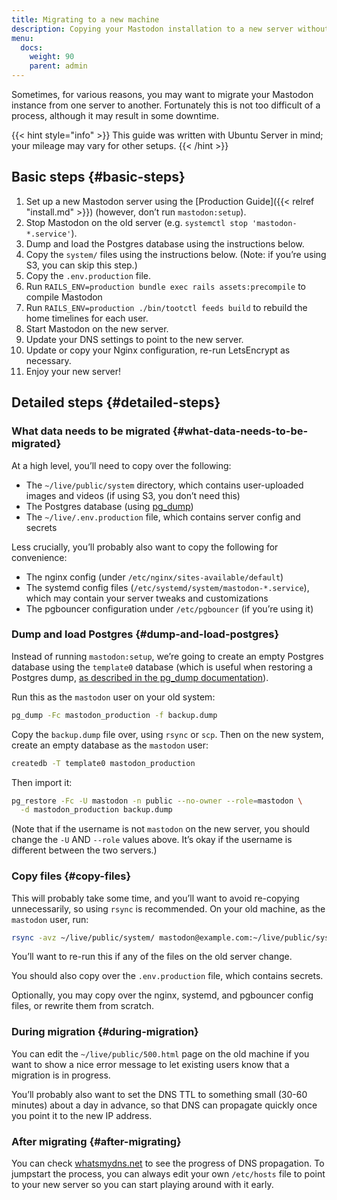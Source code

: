 ```yaml
---
title: Migrating to a new machine
description: Copying your Mastodon installation to a new server without losing anything.
menu:
  docs:
    weight: 90
    parent: admin
---
```


Sometimes, for various reasons, you may want to migrate your Mastodon instance from one server to another. Fortunately this is not too difficult of a process, although it may result in some downtime.

{{< hint style="info" >}}
This guide was written with Ubuntu Server in mind; your mileage may vary for other setups.
{{< /hint >}}

## Basic steps {#basic-steps}

1. Set up a new Mastodon server using the [Production Guide]({{< relref "install.md" >}}) \(however, don’t run `mastodon:setup`\).
2. Stop Mastodon on the old server \(e.g. `systemctl stop 'mastodon-*.service'`\).
3. Dump and load the Postgres database using the instructions below.
4. Copy the `system/` files using the instructions below. \(Note: if you’re using S3, you can skip this step.\)
5. Copy the `.env.production` file.
6. Run `RAILS_ENV=production bundle exec rails assets:precompile` to compile Mastodon
7. Run `RAILS_ENV=production ./bin/tootctl feeds build` to rebuild the home timelines for each user.
8. Start Mastodon on the new server.
9. Update your DNS settings to point to the new server.
10. Update or copy your Nginx configuration, re-run LetsEncrypt as necessary.
11. Enjoy your new server!

## Detailed steps {#detailed-steps}

### What data needs to be migrated {#what-data-needs-to-be-migrated}

At a high level, you’ll need to copy over the following:

* The `~/live/public/system` directory, which contains user-uploaded images and videos \(if using S3, you don’t need this\)
* The Postgres database \(using [pg\_dump](https://www.postgresql.org/docs/9.1/static/backup-dump.html)\)
* The `~/live/.env.production` file, which contains server config and secrets

Less crucially, you’ll probably also want to copy the following for convenience:

* The nginx config \(under `/etc/nginx/sites-available/default`\)
* The systemd config files \(`/etc/systemd/system/mastodon-*.service`\), which may contain your server tweaks and customizations
* The pgbouncer configuration under `/etc/pgbouncer` \(if you’re using it\)

### Dump and load Postgres {#dump-and-load-postgres}

Instead of running `mastodon:setup`, we’re going to create an empty Postgres database using the `template0` database \(which is useful when restoring a Postgres dump, [as described in the pg\_dump documentation](https://www.postgresql.org/docs/9.1/static/backup-dump.html#BACKUP-DUMP-RESTORE)\).

Run this as the `mastodon` user on your old system:

```bash
pg_dump -Fc mastodon_production -f backup.dump
```

Copy the `backup.dump` file over, using `rsync` or `scp`. Then on the new system, create an empty database as the `mastodon` user:

```bash
createdb -T template0 mastodon_production
```

Then import it:

```bash
pg_restore -Fc -U mastodon -n public --no-owner --role=mastodon \
  -d mastodon_production backup.dump
```

\(Note that if the username is not `mastodon` on the new server, you should change the `-U` AND `--role` values above. It’s okay if the username is different between the two servers.\)

### Copy files {#copy-files}

This will probably take some time, and you’ll want to avoid re-copying unnecessarily, so using `rsync` is recommended. On your old machine, as the `mastodon` user, run:

```bash
rsync -avz ~/live/public/system/ mastodon@example.com:~/live/public/system/
```

You’ll want to re-run this if any of the files on the old server change.

You should also copy over the `.env.production` file, which contains secrets.

Optionally, you may copy over the nginx, systemd, and pgbouncer config files, or rewrite them from scratch.

### During migration {#during-migration}

You can edit the `~/live/public/500.html` page on the old machine if you want to show a nice error message to let existing users know that a migration is in progress.

You’ll probably also want to set the DNS TTL to something small \(30-60 minutes\) about a day in advance, so that DNS can propagate quickly once you point it to the new IP address.

### After migrating {#after-migrating}

You can check [whatsmydns.net](https://whatsmydns.net/) to see the progress of DNS propagation. To jumpstart the process, you can always edit your own `/etc/hosts` file to point to your new server so you can start playing around with it early.

